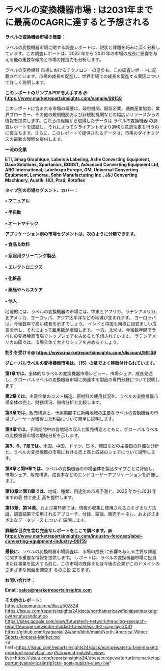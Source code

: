 # ラベルの変換機器市場 : は2031年までに最高のCAGRに達すると予想される

<strong><b>ラベルの変換機器市場の概要：</b></strong>

ラベルの変換機器市場に関する調査レポートは、現状と課題を巧みに深く分析しています。この調査レポートは、2025 年から 2031 年の市場の成長に影響を与える他の重要な傾向と市場の推進力も分析します。

ラベルの変換機器 市場におけるテクノロジーの進歩も、この調査レポートに記載されています。市場の成長を促進し、世界市場での成長を促進する要因について詳しく説明します。

<strong>このレポートのサンプルPDFを入手する @ <a href=https://www.marketreportsinsights.com/sample/99159>https://www.marketreportsinsights.com/sample/99159</a></strong>

このレポートに含まれる市場の概要は、政府機関、既存企業、通商産業協会、業界ブローカー、その他の規制機関および非規制機関などの幅広いリソースからの情報を提供します。これらの組織から取得したデータは ラベルの変換機器 の調査レポートを認証し、それによってクライアントがより適切な意思決定を行うのに役立ちます。さらに、このレポートで提供されるデータは、市場のダイナミクスの最新の理解を提供します。

<strong>一流の企業</strong>

<strong><b>ETI, Smag Graphique, Labels & Labeling, Ashe Converting Equipment, Daco Solutions, Spartanics, BOBST, Advanced Converting Equipment Ltd, ABG International, Labelexpo Europe, GM, Universal Converting Equipment, Lemorau, Sohn Manufacturing Inc., J&J Converting Machinery, Austik, HCI, Prati, Rotoflex</b></strong>

<strong><b>タイプ別の市場セグメント、カバー：</b></strong>

<strong>• マニュアル<br><br>• 半自動<br><br>• オートマチック</strong>

<strong><b>アプリケーション別の市場セグメントは、次のように分類できます。</b></strong>

<strong>• 食品＆飲料<br><br>• 家庭用クリーニング製品<br><br>• エレクトロニクス<br><br>• 化粧品<br><br>• 薬局やヘルスケア<br><br>• 他人</strong>

 地理的には、ラベルの変換機器の市場には、中東とアフリカ、ラテンアメリカ、北アメリカ、ヨーロッパ、アジア太平洋などの地域が含まれます。 ヨーロッパは、今後数年で高い成長を示すでしょう。 インドと中国も同様に目覚ましい成長を示し、それによって雇用数が増加します。 一方、北米は、今後数年間でラベルの変換機器市場でトップシェアを占めると予想されています。 ラテンアメリカの国々は、市場全体で大きなシェアを占めるでしょう。

<strong>割引を受ける@ <a href=https://www.marketreportsinsights.com/discount/99159>https://www.marketreportsinsights.com/discount/99159</a></strong>

<strong><b>グローバルラベルの変換機器市場は、（15）の章でよく特徴付けられています。</b></strong>

<strong><b>第</b></strong><strong><b>1章では、</b></strong>全体的なラベルの変換機器市場レビュー、市場シェア、成長見通し、グローバルラベルの変換機器市場に関連する製品の専門分野について説明します

<strong><b>第2章では、</b></strong>主要企業のコスト構造、原材料の使用状況を、ラベルの変換機器市場全体の売上、財務状況、価格分析と比較します。

<strong><b>第3章では、</b></strong>販売構造と、予測期間中に新興地域の主要なラベルの変換機器の市場プレーヤーが獲得した利益について簡単に説明します。

<strong><b>第4章では、</b></strong>予測期間中の各地域の収入と販売構造とともに、グローバルラベルの変換機器市場の地域分析を示します。

<strong><b>第5、6、7章では、</b></strong>米国、中国、ドイツ、日本、韓国などの主要国の詳細な分析と、ラベルの変換機器の市場における売上高と収益のシェアについて説明します。

<strong><b>第8章と第9章では、</b></strong>ラベルの変換機器の市場全体を製品タイプごとに評価し、市場シェア、販売構造、成長率などのエンドユーザーアプリケーションを評価します。

<strong><b>第10章と第11章では、</b></strong>地域、種類、用途別の市場予測と、2025 年から2031 年までの収 益と売上 高を提供します。

<strong><b>第13章、第14章、</b></strong>および第15章では、情報の収集に使用されるさまざまな方法論、調査結果で使用されるアプローチ、付録、結論、販売チャネル、およびさまざまなデータソース について 説明します。

<strong>詳細な目次を含む完全なレポートをここで調べます。@ <a href=https://www.marketreportsinsights.com/industry-forecast/label-converting-equipment-industry-99159>https://www.marketreportsinsights.com/industry-forecast/label-converting-equipment-industry-99159</a></strong>

<strong><b>最後に、</b></strong>ラベルの変換機器市場調査は、市場の成長 に影響を</a>与える主要な課題に関する重要な情報を提供します。 レポートは、ラベルの変換機器市場に投資または事業を拡大する前に、この市場の既存または今後の企業がこのドメインのさまざまな側面を調査す るのに役 立ちます。

<strong><b>お問い合わせ：</b></strong>

<strong>Email: </strong><a href=mailto:sales@marketreportsinsights.com><strong>sales@marketreportsinsights.com</strong></a>

<strong>その他のレポート:</strong>
<br>
<a href=https://tanomuno.com/illust/507824>https://tanomuno.com/illust/507824</a>
<br>
<a href=https://issuu.com/reportsinsights24/docs/northamericawifichipsetmarketgrowthstatusandoutloo>https://issuu.com/reportsinsights24/docs/northamericawifichipsetmarketgrowthstatusandoutloo</a>
<br>
<a href=https://sites.google.com/view/futuretech-network/trending-research-report/europe-unwinder-market-to-witness-6-2-cagr-by-2031>https://sites.google.com/view/futuretech-network/trending-research-report/europe-unwinder-market-to-witness-6-2-cagr-by-2031</a>
<br>
<a href=https://github.com/tyagianjali24/ann/blob/main/North-America-Winter-Sports-Apparel-Market.md>https://github.com/tyagianjali24/ann/blob/main/North-America-Winter-Sports-Apparel-Market.md</a>
<br>
<a href=https://issuu.com/reportsinsights24/docs/europewaterturbinemarketopportunityanalyticalinsig?cta=post-publish-view-live>https://issuu.com/reportsinsights24/docs/europewaterturbinemarketopportunityanalyticalinsig?cta=post-publish-view-live</a>"
